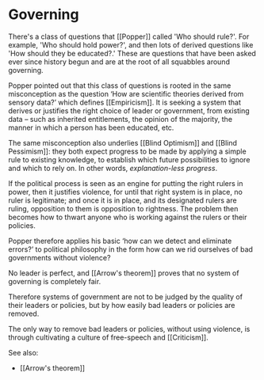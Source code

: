 # Governing

There's a class of questions that [[Popper]] called 'Who should rule?'. For example, 'Who should hold power?', and then lots of derived questions like 'How should they be educated?.' These are questions that have been asked ever since history begun and are at the root of all squabbles around governing.

Popper pointed out that this class of questions is rooted in the same misconception as the question ‘How are scientific theories derived from sensory data?’ which defines [[Empiricism]]. It is seeking a system that derives or justifies the right choice of leader or government, from existing data – such as inherited entitlements, the opinion of the majority, the manner in which a person has been educated, etc.

The same misconception also underlies [[Blind Optimism]] and [[Blind Pessimism]]: they both expect progress to be made by applying a simple rule to existing knowledge, to establish which future possibilities to ignore and which to rely on. In other words, *explanation-less progress*.

If the political process is seen as an engine for putting the right rulers in power, then it justifies violence, for until that right system is in place, no ruler is legitimate; and once it is in place, and its designated rulers are ruling, opposition to them is opposition to rightness. The problem then becomes how to thwart anyone who is working against the rulers or their policies.

Popper therefore applies his basic ‘how can we detect and eliminate errors?’ to political philosophy in the form how can we rid ourselves of bad governments without violence?

No leader is perfect, and [[Arrow's theorem]] proves that no system of governing is completely fair.

Therefore systems of government are not to be judged by the quality of their leaders or policies, but by how easily bad leaders or policies are removed.

The only way to remove bad leaders or policies, without using violence, is through cultivating a culture of free-speech and [[Criticism]].

See also: 
- [[Arrow's theorem]]